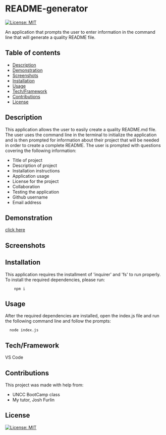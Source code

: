 # README-generator
[![License: MIT](https://img.shields.io/badge/License-MIT-yellow.svg)](https://opensource.org/licenses/MIT)

An application that prompts the user to enter information in the command line that will generate a quality README file. 
  
## Table of contents

- [Description](#description)
- [Demonstration](#demonstration)
- [Screenshots](#screenshots)
- [Installation](#installation)
- [Usage](#usage)
- [Tech/Framework](#tech/framework)
- [Contributions](#contributions)
- [License](#license)


## Description

This application allows the user to easily create a quality README.md file. The user uses the command line in the terminal to initialize the application and is then prompted for information about their project that will be needed in order to create a complete README. The user is prompted with questions covering the following information: 

   * Title of project
   * Description of project
   * Installation instructions
   * Application usage
   * License for the project
   * Collaboration
   * Testing the application
   * Github username
   * Email address

## Demonstration
[click here](https://drive.google.com/file/d/1BY7f9Qeo1xrw-t0VdAp7VHjU0ZmK3qUz/view)


## Screenshots


## Installation
This application requires the installment of 'inquirer' and 'fs' to run properly. To install the required dependencies, please run:
  ```
      npm i
  ```


## Usage
After the required dependencies are installed, open the index.js file and run the following command line and follow the prompts:
  ```
    node index.js
  ```


## Tech/Framework

VS Code

## Contributions

This project was made with help from:

* UNCC BootCamp class
* My tutor, Josh Furlin



## License

[![License: MIT](https://img.shields.io/badge/License-MIT-yellow.svg)](https://opensource.org/licenses/MIT)
  
  